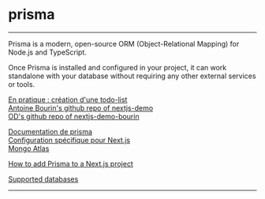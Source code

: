 # prisma

---

Prisma is a modern, open-source ORM (Object-Relational Mapping) for Node.js and TypeScript.

Once Prisma is installed and configured in your project, it can work standalone with your database without requiring any other external services or tools.

[En pratique : création d'une todo-list](https://dyma.fr/developer/list/v2/chapters/core/64380a88eb91ca601832ac74/643900c7eb91ca6018334046/lesson)  
[Antoine Bourin's github repo of nextjs-demo](https://github.com/AntoineBourin/nextjs-demo/tree/v5.5.0)  
[OD's github repo of nextjs-demo-bourin](https://github.com/oldu73/nextjs-demo-bourin)

[Documentation de prisma](https://www.prisma.io/)  
[Configuration spécifique pour Next.js](https://www.prisma.io/nextjs)  
[Mongo Atlas](https://www.mongodb.com/fr-fr/products/platform/atlas-database)

[How to add Prisma to a Next.js project](https://www.tronic247.com/how-to-add-prisma-to-a-next-js-project)

[Supported databases](https://www.prisma.io/docs/orm/reference/supported-databases)

---
